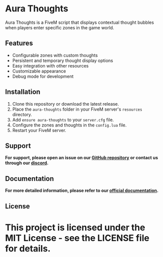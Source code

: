 # Aura Thoughts

Aura Thoughts is a FiveM script that displays contextual thought bubbles when players enter specific zones in the game world.

## Features

- Configurable zones with custom thoughts
- Persistent and temporary thought display options
- Easy integration with other resources
- Customizable appearance
- Debug mode for development

## Installation

1. Clone this repository or download the latest release.
2. Place the `aura-thoughts` folder in your FiveM server's `resources` directory.
3. Add `ensure aura-thoughts` to your `server.cfg` file.
4. Configure the zones and thoughts in the `config.lua` file.
5. Restart your FiveM server.

## Support

**For support, please open an issue on our [GitHub repository](https://github.com/auradevelopment5m/aura-thoughts) or contact us through our [discord](https://discord.gg/BFkm24SApz).**

## Documentation

**For more detailed information, please refer to our [official documentation](https://zdevelopment.gitbook.io/aura-development5m/free-scripts/aura-thoughts).**


## License

# This project is licensed under the MIT License - see the LICENSE file for details.